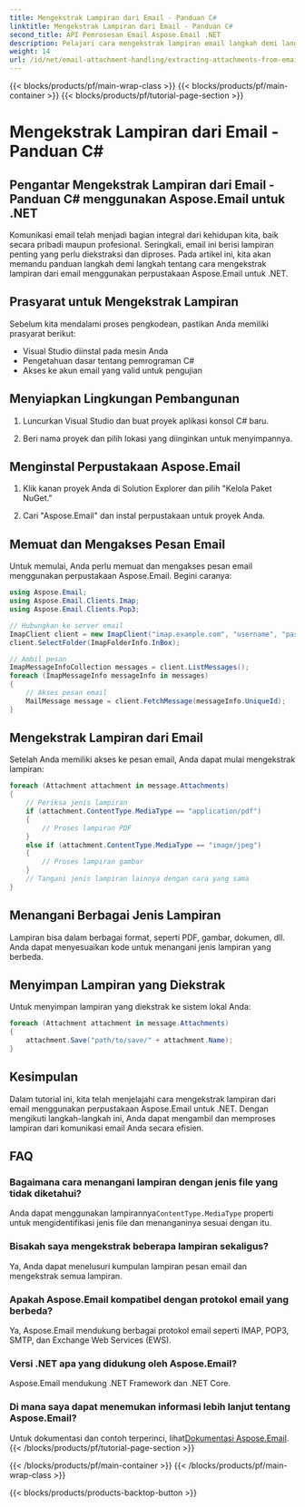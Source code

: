 ```yaml
---
title: Mengekstrak Lampiran dari Email - Panduan C#
linktitle: Mengekstrak Lampiran dari Email - Panduan C#
second_title: API Pemrosesan Email Aspose.Email .NET
description: Pelajari cara mengekstrak lampiran email langkah demi langkah menggunakan Aspose.Email untuk .NET. Tangani berbagai format & simpan dengan mudah.
weight: 14
url: /id/net/email-attachment-handling/extracting-attachments-from-email-csharp-walkthrough/
---
```


{{< blocks/products/pf/main-wrap-class >}}
{{< blocks/products/pf/main-container >}}
{{< blocks/products/pf/tutorial-page-section >}}

# Mengekstrak Lampiran dari Email - Panduan C#


## Pengantar Mengekstrak Lampiran dari Email - Panduan C# menggunakan Aspose.Email untuk .NET

Komunikasi email telah menjadi bagian integral dari kehidupan kita, baik secara pribadi maupun profesional. Seringkali, email ini berisi lampiran penting yang perlu diekstraksi dan diproses. Pada artikel ini, kita akan memandu panduan langkah demi langkah tentang cara mengekstrak lampiran dari email menggunakan perpustakaan Aspose.Email untuk .NET.

## Prasyarat untuk Mengekstrak Lampiran

Sebelum kita mendalami proses pengkodean, pastikan Anda memiliki prasyarat berikut:

- Visual Studio diinstal pada mesin Anda
- Pengetahuan dasar tentang pemrograman C#
- Akses ke akun email yang valid untuk pengujian

## Menyiapkan Lingkungan Pembangunan

1. Luncurkan Visual Studio dan buat proyek aplikasi konsol C# baru.

2. Beri nama proyek dan pilih lokasi yang diinginkan untuk menyimpannya.

## Menginstal Perpustakaan Aspose.Email

1. Klik kanan proyek Anda di Solution Explorer dan pilih "Kelola Paket NuGet."

2. Cari "Aspose.Email" dan instal perpustakaan untuk proyek Anda.

## Memuat dan Mengakses Pesan Email

Untuk memulai, Anda perlu memuat dan mengakses pesan email menggunakan perpustakaan Aspose.Email. Begini caranya:

```csharp
using Aspose.Email;
using Aspose.Email.Clients.Imap;
using Aspose.Email.Clients.Pop3;

// Hubungkan ke server email
ImapClient client = new ImapClient("imap.example.com", "username", "password");
client.SelectFolder(ImapFolderInfo.InBox);

// Ambil pesan
ImapMessageInfoCollection messages = client.ListMessages();
foreach (ImapMessageInfo messageInfo in messages)
{
    // Akses pesan email
    MailMessage message = client.FetchMessage(messageInfo.UniqueId);
}
```

## Mengekstrak Lampiran dari Email

Setelah Anda memiliki akses ke pesan email, Anda dapat mulai mengekstrak lampiran:

```csharp
foreach (Attachment attachment in message.Attachments)
{
    // Periksa jenis lampiran
    if (attachment.ContentType.MediaType == "application/pdf")
    {
        // Proses lampiran PDF
    }
    else if (attachment.ContentType.MediaType == "image/jpeg")
    {
        // Proses lampiran gambar
    }
    // Tangani jenis lampiran lainnya dengan cara yang sama
}
```

## Menangani Berbagai Jenis Lampiran

Lampiran bisa dalam berbagai format, seperti PDF, gambar, dokumen, dll. Anda dapat menyesuaikan kode untuk menangani jenis lampiran yang berbeda.

## Menyimpan Lampiran yang Diekstrak

Untuk menyimpan lampiran yang diekstrak ke sistem lokal Anda:

```csharp
foreach (Attachment attachment in message.Attachments)
{
    attachment.Save("path/to/save/" + attachment.Name);
}
```

## Kesimpulan

Dalam tutorial ini, kita telah menjelajahi cara mengekstrak lampiran dari email menggunakan perpustakaan Aspose.Email untuk .NET. Dengan mengikuti langkah-langkah ini, Anda dapat mengambil dan memproses lampiran dari komunikasi email Anda secara efisien.

## FAQ

### Bagaimana cara menangani lampiran dengan jenis file yang tidak diketahui?

 Anda dapat menggunakan lampirannya`ContentType.MediaType` properti untuk mengidentifikasi jenis file dan menanganinya sesuai dengan itu.

### Bisakah saya mengekstrak beberapa lampiran sekaligus?

Ya, Anda dapat menelusuri kumpulan lampiran pesan email dan mengekstrak semua lampiran.

### Apakah Aspose.Email kompatibel dengan protokol email yang berbeda?

Ya, Aspose.Email mendukung berbagai protokol email seperti IMAP, POP3, SMTP, dan Exchange Web Services (EWS).

### Versi .NET apa yang didukung oleh Aspose.Email?

Aspose.Email mendukung .NET Framework dan .NET Core.

### Di mana saya dapat menemukan informasi lebih lanjut tentang Aspose.Email?

 Untuk dokumentasi dan contoh terperinci, lihat[Dokumentasi Aspose.Email](https://reference.aspose.com/email/net/).
{{< /blocks/products/pf/tutorial-page-section >}}

{{< /blocks/products/pf/main-container >}}
{{< /blocks/products/pf/main-wrap-class >}}

{{< blocks/products/products-backtop-button >}}
